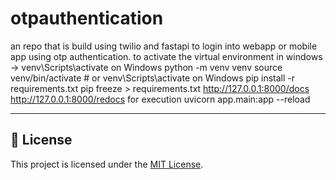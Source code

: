 # otpauthentication
an repo that is build using twilio and fastapi to login into webapp or mobile app using otp authentication.
to activate the virtual environment in windows -> venv\Scripts\activate on Windows
python -m venv venv
source venv/bin/activate  # or venv\Scripts\activate on Windows
pip install -r requirements.txt
pip freeze > requirements.txt
http://127.0.0.1:8000/docs
http://127.0.0.1:8000/redocs
for execution uvicorn app.main:app --reload

---

## 📄 License

This project is licensed under the [MIT License](LICENSE).
